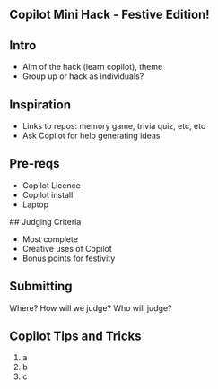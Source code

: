 ## Copilot Mini Hack - Festive Edition!

## Intro

- Aim of the hack (learn copilot), theme
- Group up or hack as individuals? 

## Inspiration

- Links to repos: memory game, trivia quiz, etc, etc
- Ask Copilot for help generating ideas

## Pre-reqs

- Copilot Licence
- Copilot install
- Laptop

## Judging Criteria

- Most complete
- Creative uses of Copilot
- Bonus points for festivity

## Submitting

Where? How will we judge? Who will judge? 

## Copilot Tips and Tricks

1. a
2. b
3. c

